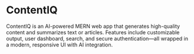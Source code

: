 # ContentIQ
ContentIQ is an AI-powered MERN web app that generates high-quality content and summarizes text or articles. Features include customizable output, user dashboard, search, and secure authentication—all wrapped in a modern, responsive UI with AI integration.
